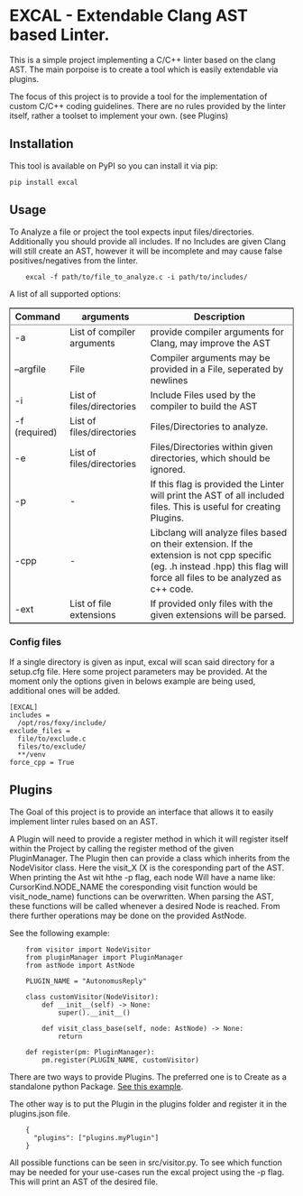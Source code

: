 # EXCAL - Extendable Clang AST based Linter.

This is a simple project implementing a C/C++ linter based on the clang AST. The main porpoise is to create a tool which is easily extendable via plugins.

The focus of this project is to provide a tool for the implementation of custom C/C++ coding guidelines. There are no rules provided by the linter itself, rather a toolset to implement your own. (see Plugins)

## Installation

This tool is available on PyPI so you can install it via pip:

```
pip install excal

```

## Usage

To Analyze a file or project the tool expects input files/directories. Additionally you should provide all includes. If no Includes are given Clang will still create an AST, however it will be incomplete and may cause false positives/negatives from the linter.


```
    excal -f path/to/file_to_analyze.c -i path/to/includes/
```


A list of all supported options: 

<table border="2" cellspacing="0" cellpadding="6" rules="groups" frame="hsides">
<colgroup>
<col  class="org-left" />

<col  class="org-left" />

<col  class="org-left" />
</colgroup>
<thead>
<tr>
<th scope="col" class="org-left">Command</th>
<th scope="col" class="org-left">arguments</th>
<th scope="col" class="org-left">Description</th>
</tr>
</thead>

<tbody>
<tr>
<td class="org-left">-a</td>
<td class="org-left">List of compiler arguments</td>
<td class="org-left">provide compiler arguments for Clang, may improve the AST</td>
</tr>


<tr>
<td class="org-left">&#x2013;argfile</td>
<td class="org-left">File</td>
<td class="org-left">Compiler arguments may be provided in a File, seperated by newlines</td>
</tr>


<tr>
<td class="org-left">-i</td>
<td class="org-left">List of files/directories</td>
<td class="org-left">Include Files used by the compiler to build the AST</td>
</tr>


<tr>
<td class="org-left">-f (required)</td>
<td class="org-left">List of files/directories</td>
<td class="org-left">Files/Directories to analyze.</td>
</tr>


<tr>
<td class="org-left">-e</td>
<td class="org-left">List of files/directories</td>
<td class="org-left">Files/Directories within given directories, which should be ignored.</td>
</tr>


<tr>
<td class="org-left">-p</td>
<td class="org-left">-</td>
<td class="org-left">If this flag is provided the Linter will print the AST of all included files. This is useful for creating Plugins.</td>
</tr>


<tr>
<td class="org-left">-cpp</td>
<td class="org-left">-</td>
<td class="org-left">Libclang will analyze files based on their extension. If the extension is not cpp specific (eg. .h instead .hpp) this flag will force all files to be analyzed as c++ code.</td>
</tr>


<tr>
<td class="org-left">-ext</td>
<td class="org-left">List of file extensions</td>
<td class="org-left">If provided only files with the given extensions will be parsed.</td>
</tr>
</tbody>
</table>


### Config files
If a single directory is given as input, excal will scan said directory for a setup.cfg file. Here some project parameters may be provided. At the moment only the options given in belows example are being used, additional ones will be added.

```
[EXCAL]
includes = 
  /opt/ros/foxy/include/
exclude_files =
  file/to/exclude.c
  files/to/exclude/
  **/venv
force_cpp = True
```


## Plugins

The Goal of this project is to provide an interface that allows it to easily implement linter rules based on an AST.

A Plugin will need to provide a register method in which it will register itself within the Project by calling the register method of the given PluginManager. The Plugin then can provide a class which inherits from the NodeVisitor class. Here the visit\_X (X is the coresponding part of the AST. When printing the Ast wit hthe -p flag, each node Will have a name like: CursorKind.NODE\_NAME the coresponding visit function would be visit\_node\_name) functions can be overwritten. When parsing the AST, these functions will be called whenever a desired Node is reached. From there further operations may be done on the provided AstNode.

See the following example:
```
    from visitor import NodeVisitor
    from pluginManager import PluginManager
    from astNode import AstNode
    
    PLUGIN_NAME = "AutonomusReply"
    
    class customVisitor(NodeVisitor):
        def __init__(self) -> None:
            super().__init__()
    
        def visit_class_base(self, node: AstNode) -> None:
            return
    
    def register(pm: PluginManager):
        pm.register(PLUGIN_NAME, customVisitor)
```


There are two ways to provide Plugins. The preferred one is to Create as a standalone python Package. [See this example](https://github.com/PKN-AUTDE/excal-example-plugin).

The other way is to put the Plugin in the plugins folder and register it in the plugins.json file.

```
    {
      "plugins": ["plugins.myPlugin"]
    }
```

All possible functions can be seen in src/visitor.py. To see which function may be needed for your use-cases run the excal project using the -p flag. This will print an AST of the desired file.

